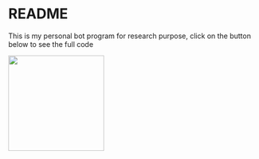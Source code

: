 # README
This is my personal bot program for research purpose, click on the button below to see the full code

[<img src="https://open.autocode.com/static/images/open.svg?" width="192">](https://open.autocode.com/)

